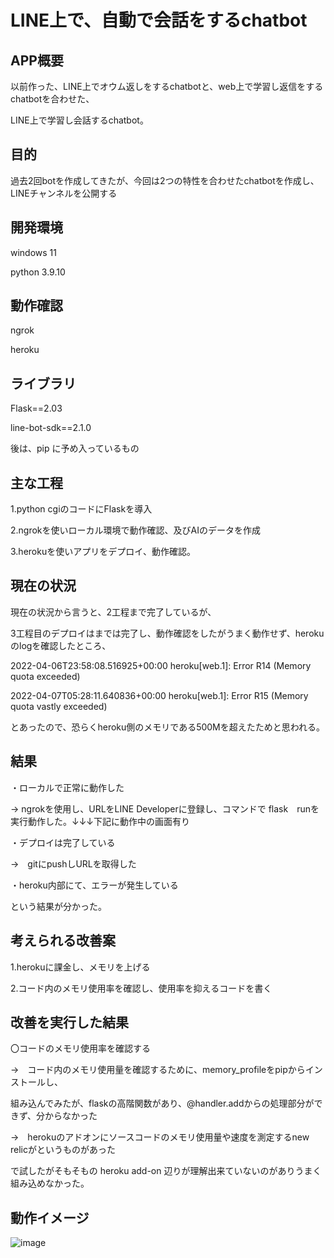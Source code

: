 # LINE上で、自動で会話をするchatbot

## APP概要

以前作った、LINE上でオウム返しをするchatbotと、web上で学習し返信をするchatbotを合わせた、

LINE上で学習し会話するchatbot。



## 目的

過去2回botを作成してきたが、今回は2つの特性を合わせたchatbotを作成し、LINEチャンネルを公開する

## 開発環境

windows 11

python 3.9.10

## 動作確認

ngrok

heroku

## ライブラリ

Flask==2.03

line-bot-sdk==2.1.0

後は、pip に予め入っているもの

## 主な工程

1.python cgiのコードにFlaskを導入

2.ngrokを使いローカル環境で動作確認、及びAIのデータを作成

3.herokuを使いアプリをデプロイ、動作確認。

## 現在の状況

現在の状況から言うと、2工程まで完了しているが、

3工程目のデプロイはまでは完了し、動作確認をしたがうまく動作せず、herokuのlogを確認したところ、



2022-04-06T23:58:08.516925+00:00 heroku[web.1]: Error R14 (Memory quota exceeded)


2022-04-07T05:28:11.640836+00:00 heroku[web.1]: Error R15 (Memory quota vastly exceeded)



とあったので、恐らくheroku側のメモリである500Mを超えたためと思われる。

## 結果

・ローカルで正常に動作した

→ ngrokを使用し、URLをLINE Developerに登録し、コマンドで flask　runを実行動作した。↓↓↓下記に動作中の画面有り

・デプロイは完了している

→　gitにpushしURLを取得した

・heroku内部にて、エラーが発生している

という結果が分かった。

## 考えられる改善案

1.herokuに課金し、メモリを上げる

2.コード内のメモリ使用率を確認し、使用率を抑えるコードを書く

## 改善を実行した結果

〇コードのメモリ使用率を確認する

→　コード内のメモリ使用量を確認するために、memory_profileをpipからインストールし、

組み込んでみたが、flaskの高階関数があり、@handler.addからの処理部分ができず、分からなかった

→　herokuのアドオンにソースコードのメモリ使用量や速度を測定するnew relicがというものがあった

で試したがそもそもの heroku add-on 辺りが理解出来ていないのがありうまく組み込めなかった。


## 動作イメージ
![image](https://github.com/tolafg/chatbot/blob/main/image/Screenshot_20220330_161048_jp.naver.line.android.jpg)
